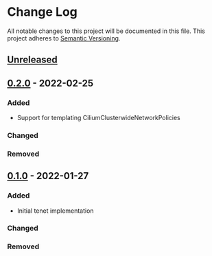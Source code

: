 # Change Log

All notable changes to this project will be documented in this file.
This project adheres to [Semantic Versioning](http://semver.org/).

## [Unreleased]

## [0.2.0] - 2022-02-25

### Added
- Support for templating CiliumClusterwideNetworkPolicies

### Changed
### Removed

## [0.1.0] - 2022-01-27

### Added
- Initial tenet implementation

### Changed
### Removed

[Unreleased]: https://github.com/cybozu-go/neco-template/compare/v0.2.0...HEAD
[0.2.0]: https://github.com/cybozu-go/neco-template/compare/v0.1.0...v0.2.0
[0.1.0]: https://github.com/cybozu-go/neco-template/compare/eb69a70ad3b330d52f1165ac4a95f6948a3cf658...v0.1.0
